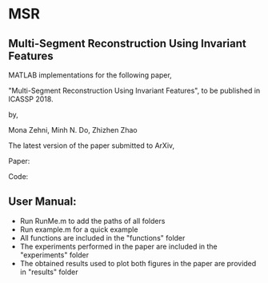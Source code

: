 # MSR
Multi-Segment Reconstruction Using Invariant Features
-------------------------------------------------------

MATLAB implementations for the following paper,

"Multi-Segment Reconstruction Using Invariant Features",
to be published in ICASSP 2018.

by,

Mona Zehni, Minh N. Do, Zhizhen Zhao

The latest version of the paper submitted to ArXiv,

Paper: 

Code:

User Manual:
-------------------------------------------------------
- Run RunMe.m to add the paths of all folders
- Run example.m for a quick example
- All functions are included in the "functions" folder
- The experiments performed in the paper are included in the "experiments" folder
- The obtained results used to plot both figures in the paper are provided in "results" folder
